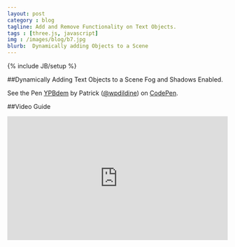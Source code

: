 ```yaml
---
layout: post
category : blog
tagline: Add and Remove Functionality on Text Objects.
tags : [three.js, javascript]
img : /images/blog/b7.jpg
blurb:  Dynamically adding Objects to a Scene
---
```

{% include JB/setup %}

##Dynamically Adding Text Objects to a Scene
Fog and Shadows Enabled.

<p data-height="556" data-theme-id="0" data-slug-hash="YPBdem" data-default-tab="result" data-user="wpdildine" class='codepen'>See the Pen <a href='http://codepen.io/wpdildine/pen/YPBdem/'>YPBdem</a> by Patrick (<a href='http://codepen.io/wpdildine'>@wpdildine</a>) on <a href='http://codepen.io'>CodePen</a>.</p>
<script async src="//assets.codepen.io/assets/embed/ei.js"></script>

##Video Guide
<style>.embed-container { position: relative; padding-bottom: 56.25%; height: 0; overflow: hidden; max-width: 100%; } .embed-container iframe, .embed-container object, .embed-container embed { position: absolute; top: 0; left: 0; width: 100%; height: 100%; }</style><div class='embed-container'><iframe src='http://www.youtube.com/embed/7a-0W4nRFYI' frameborder='0' allowfullscreen></iframe></div>